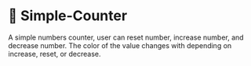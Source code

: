 # 🔢 Simple-Counter
A simple numbers counter, user can reset number, increase number, and decrease number.
The color of the value changes with depending on increase, reset, or decrease.
